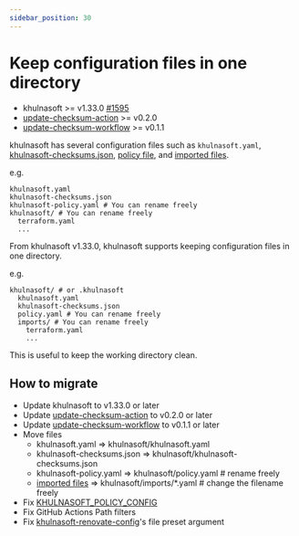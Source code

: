 ```yaml
---
sidebar_position: 30
---
```


# Keep configuration files in one directory

- khulnasoft >= v1.33.0 [#1595](https://github.com/khulnasoftproj/khulnasoft/issues/1595)
- [update-checksum-action](https://github.com/khulnasoftproj/update-checksum-action) >= v0.2.0
- [update-checksum-workflow](https://github.com/khulnasoftproj/update-checksum-workflow) >= v0.1.1

khulnasoft has several configuration files such as `khulnasoft.yaml`, [khulnasoft-checksums.json](checksum.md), [policy file](/docs/reference/security/policy-as-code), and [imported files](split-config.md).

e.g.

```
khulnasoft.yaml
khulnasoft-checksums.json
khulnasoft-policy.yaml # You can rename freely
khulnasoft/ # You can rename freely
  terraform.yaml
  ...
```

From khulnasoft v1.33.0, khulnasoft supports keeping configuration files in one directory.

e.g.

```
khulnasoft/ # or .khulnasoft
  khulnasoft.yaml
  khulnasoft-checksums.json
  policy.yaml # You can rename freely
  imports/ # You can rename freely
    terraform.yaml
    ...
```

This is useful to keep the working directory clean.

## How to migrate

- Update khulnasoft to v1.33.0 or later
- Update [update-checksum-action](https://github.com/khulnasoftproj/update-checksum-action) to v0.2.0 or later
- Update [update-checksum-workflow](https://github.com/khulnasoftproj/update-checksum-workflow) to v0.1.1 or later
- Move files
  - khulnasoft.yaml => khulnasoft/khulnasoft.yaml
  - khulnasoft-checksums.json => khulnasoft/khulnasoft-checksums.json
  - khulnasoft-policy.yaml => khulnasoft/policy.yaml # rename freely
  - [imported files](split-config.md) => khulnasoft/imports/*.yaml # change the filename freely
- Fix [KHULNASOFT_POLICY_CONFIG](/docs/reference/security/policy-as-code)
- Fix GitHub Actions Path filters
- Fix [khulnasoft-renovate-config](https://github.com/khulnasoftproj/khulnasoft-renovate-config)'s file preset argument

